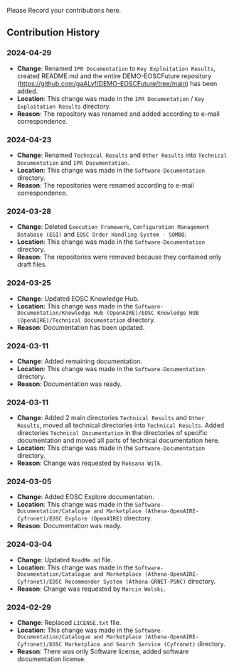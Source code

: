 Please Record your contributions here.

## Contribution History

### 2024-04-29
- **Change**: Renamed `IPR Documentation` to `Key Exploitation Results`, created README.md and the entire
DEMO-EOSCFuture repository (https://github.com/gaALvf/DEMO-EOSCFuture/tree/main) has been added.
- **Location**: This change was made in the `IPR Documentation` / `Key Exploitation Results` directory.
- **Reason**: The repository was renamed and added according to e-mail correspondence.

### 2024-04-23
- **Change**: Renamed `Technical Results` and `Other Results` into `Technical Documentation` and `IPR Documentation`.
- **Location**: This change was made in the `Software-Documentation` directory.
- **Reason**: The repositories were renamed according to e-mail correspondence.

### 2024-03-28
- **Change**: Deleted `Execution Framework`, `Configuration Management Database (EGI)` and `EOSC Order Handling System - SOMBO`.
- **Location**: This change was made in the `Software-Documentation` directory.
- **Reason**: The repositories were removed because they contained only draft files.

### 2024-03-25
- **Change**: Updated EOSC Knowledge Hub.
- **Location**: This change was made in the `Software-Documentation/Knowledge Hub (OpenAIRE)/EOSC Knowledge HUB (OpenAIRE)/Technical Documentation` directory.
- **Reason**: Documentation has been updated.

### 2024-03-11
- **Change**: Added remaining documentation.
- **Location**: This change was made in the `Software-Documentation` directory.
- **Reason**: Documentation was ready.

### 2024-03-11
- **Change**: Added 2 main directories `Technical Results` and `Other Results`, moved all technical directories into `Technical Results`. Added directories `Technical Documentation` in the directories of specific documentation and moved all parts of technical documentation here.
- **Location**: This change was made in the `Software-Documentation` directory.
- **Reason**: Change was requested by `Roksana Wilk`.

### 2024-03-05
- **Change**: Added EOSC Explore documentation.
- **Location**: This change was made in the `Software-Documentation/Catalogue and Marketplace (Athena-OpenAIRE-Cyfronet)/EOSC Explore (OpenAIRE)` directory.
- **Reason**: Documentation was ready.

### 2024-03-04
- **Change**: Updated `ReadMe.md` file.
- **Location**: This change was made in the `Software-Documentation/Catalogue and Marketplace (Athena-OpenAIRE-Cyfronet)/EOSC Recommender System (Athena-GRNET-PSNC)` directory.
- **Reason**: Change was requested by `Marcin Wolski`.

### 2024-02-29
- **Change**: Replaced `LICENSE.txt` file.
- **Location**: This change was made in the `Software-Documentation/Catalogue and Marketplace (Athena-OpenAIRE-Cyfronet)/EOSC Marketplace and Search Service (Cyfronet)` directory.
- **Reason**: There was only Software license, added software documentation license.
